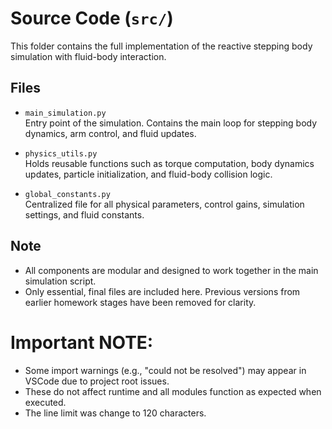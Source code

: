 # Source Code (`src/`)

This folder contains the full implementation of the reactive stepping body simulation with fluid-body interaction.

## Files

- `main_simulation.py`  
  Entry point of the simulation. Contains the main loop for stepping body dynamics, arm control, and fluid updates.

- `physics_utils.py`  
  Holds reusable functions such as torque computation, body dynamics updates, particle initialization, and fluid-body collision logic.

- `global_constants.py`  
  Centralized file for all physical parameters, control gains, simulation settings, and fluid constants.

## Note

- All components are modular and designed to work together in the main simulation script.
- Only essential, final files are included here. Previous versions from earlier homework stages have been removed for clarity.

# Important NOTE: 
- Some import warnings (e.g., "could not be resolved") may appear in VSCode due to project root issues.
- These do not affect runtime and all modules function as expected when executed.
- The line limit was change to 120 characters.
